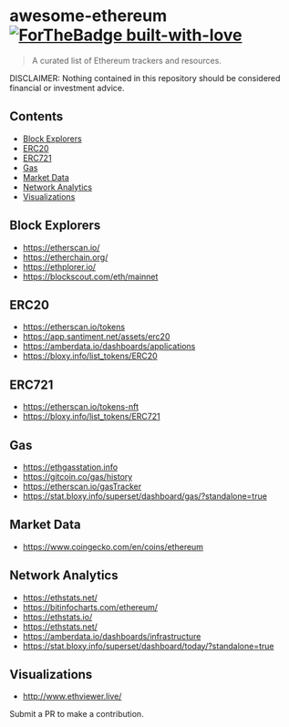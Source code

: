 # awesome-ethereum [![ForTheBadge built-with-love](http://ForTheBadge.com/images/badges/built-with-love.svg)](https://GitHub.com/Naereen/)


> A curated list of Ethereum trackers and resources.

DISCLAIMER: Nothing contained in this repository should be considered financial or investment advice.


## Contents
- [Block Explorers](#block-explorers)
- [ERC20](#erc20)
- [ERC721](#erc721)
- [Gas](#gas)
- [Market Data](#market-data)
- [Network Analytics](#network-analytics)
- [Visualizations](#visualizations)


## Block Explorers
- https://etherscan.io/
- https://etherchain.org/
- https://ethplorer.io/
- https://blockscout.com/eth/mainnet

## ERC20
- https://etherscan.io/tokens
- https://app.santiment.net/assets/erc20
- https://amberdata.io/dashboards/applications
- https://bloxy.info/list_tokens/ERC20

## ERC721
- https://etherscan.io/tokens-nft
- https://bloxy.info/list_tokens/ERC721

## Gas
- https://ethgasstation.info
- https://gitcoin.co/gas/history
- https://etherscan.io/gasTracker
- https://stat.bloxy.info/superset/dashboard/gas/?standalone=true

## Market Data
- https://www.coingecko.com/en/coins/ethereum

## Network Analytics
- https://ethstats.net/
- https://bitinfocharts.com/ethereum/
- https://ethstats.io/
- https://ethstats.net/
- https://amberdata.io/dashboards/infrastructure
- https://stat.bloxy.info/superset/dashboard/today/?standalone=true

## Visualizations
- http://www.ethviewer.live/

Submit a PR to make a contribution. 
